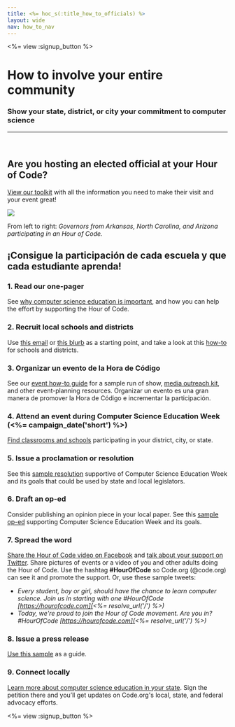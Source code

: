 ```yaml
---
title: <%= hoc_s(:title_how_to_officials) %>
layout: wide
nav: how_to_nav
---
```

<%= view :signup_button %>

# How to involve your entire community

### Show your state, district, or city your commitment to computer science

---

</br>

## Are you hosting an elected official at your Hour of Code?

[View our toolkit](/files/elected-official.pdf) with all the information you need to make their visit and your event great!

![](/images/fit-800/hoc_govs.png)

From left to right: *Governors from Arkansas, North Carolina, and Arizona participating in an Hour of Code.*

## ¡Consigue la participación de cada escuela y que cada estudiante aprenda!

### 1. Read our one-pager

See [why computer science education is important](/files/hoc-one-pager.pdf), and how you can help the effort by supporting the Hour of Code.

### 2. Recruit local schools and districts

Use [this email](<%= resolve_url('/promote/resources#sample-emails') %>) or [this blurb](<%= resolve_url('/promote/stats') %>) as a starting point, and take a look at this [how-to](<%= resolve_url('/how-to') %>) for schools and districts.

### 3. Organizar un evento de la Hora de Código

See our [event how-to guide](<%= resolve_url('/how-to/events') %>) for a sample run of show, [media outreach kit](<%= resolve_url('/promote/press-kit') %>), and other event-planning resources. Organizar un evento es una gran manera de promover la Hora de Código e incrementar la participación.

### 4. Attend an event during Computer Science Education Week (<%= campaign_date('short') %>)

[Find classrooms and schools](<%= resolve_url('/events') %>) participating in your district, city, or state.

### 5. Issue a proclamation or resolution

See this [sample resolution](<%= resolve_url('resources/proclamation') %>) supportive of Computer Science Education Week and its goals that could be used by state and local legislators.

### 6. Draft an op-ed

Consider publishing an opinion piece in your local paper. See this [sample op-ed](<%= resolve_url('/promote/op-ed') %>) supporting Computer Science Education Week and its goals.

### 7. Spread the word

[Share the Hour of Code video on Facebook](https://www.facebook.com/sharer/sharer.php?u=http%3A%2F%2Fhourofcode.com%2Fus) and [talk about your support on Twitter](https://twitter.com/intent/tweet?url=http%3A%2F%2Fhourofcode.com&text=I%27m%20participating%20in%20this%20year%27s%20%23HourOfCode%2C%20are%20you%3F%20%40codeorg&original_referer=https%3A%2F%2Fwww.google.com%2Furl%3Fq%3Dhttps%253A%252F%252Ftwitter.com%252Fshare%253Fhashtags%253D%2526amp%253Brelated%253Dcodeorg%2526amp%253Btext%253DI%252527m%252Bparticipating%252Bin%252Bthis%252Byear%252527s%252B%252523HourOfCode%25252C%252Bare%252Byou%25253F%252B%252540codeorg%2526amp%253Burl%253Dhttp%25253A%25252F%25252Fhourofcode.com%26sa%3DD%26sntz%3D1%26usg%3DAFQjCNE1GLTUbKZfMlEh9Aj5w0iswz6PYQ&related=codeorg&hashtags=). Share pictures of events or a video of you and other adults doing the Hour of Code. Use the hashtag **#HourOfCode** so Code.org (@code.org) can see it and promote the support. Or, use these sample tweets:

- *Every student, boy or girl, should have the chance to learn computer science. Join us in starting with one #HourOfCode [https://hourofcode.com](<%= resolve_url('/') %>)*
- *Today, we're proud to join the Hour of Code movement. Are you in? #HourOfCode [https://hourofcode.com](<%= resolve_url('/') %>)*

### 8. Issue a press release

[Use this sample](<%= resolve_url('/promote/official-press-release') %>) as a guide.

### 9. Connect locally

[Learn more about computer science education in your state](<%= codeorg_url('/advocacy') %>). Sign the petition there and you’ll get updates on Code.org's local, state, and federal advocacy efforts.

<%= view :signup_button %>